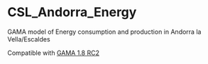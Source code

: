 # CSL_Andorra_Energy
GAMA model of Energy consumption and production in Andorra la Vella/Escaldes

Compatible with [GAMA 1.8 RC2](https://github.com/gama-platform/gama/releases/tag/v1.8-rc2)
